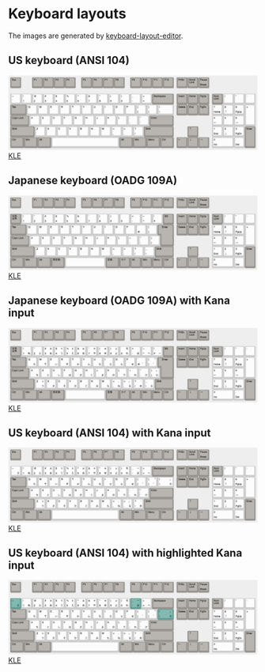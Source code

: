 # Keyboard layouts

The images are generated by [keyboard-layout-editor](http://keyboard-layout-editor.com).

## US keyboard (ANSI 104)

![ANSI 104](data/ANSI_104.png)
[KLE](http://www.keyboard-layout-editor.com/##@@_c=%2396938e%3B&=Esc&_x:1%3B&=F1&=F2&=F3&=F4&_x:0.5%3B&=F5&=F6&=F7&=F8&_x:0.5%3B&=F9&=F10&=F11&=F12&_x:0.25%3B&=PrtSc&=Scroll%20Lock&=Pause%0ABreak%3B&@_y:0.5&c=%23cccccc%3B&=~%0A%60&=!%0A1&=%2F@%0A2&=%23%0A3&=$%0A4&=%25%0A5&=%5E%0A6&=%2F&%0A7&=*%0A8&=(%0A9&=)%0A0&=%2F_%0A-&=+%0A%2F=&_w:2&c=%2396938e%3B&=Backspace&_x:0.25%3B&=Insert&=Home&=PgUp&_x:0.25%3B&=Num%20Lock&_c=%23cccccc%3B&=%2F%2F&=*&=-%3B&@_w:1.5&c=%2396938e%3B&=Tab&_c=%23cccccc%3B&=Q&=W&=E&=R&=T&=Y&=U&=I&=O&=P&=%7B%0A%5B&=%7D%0A%5D&_w:1.5%3B&=%7C%0A%5C&_x:0.25&c=%2396938e%3B&=Delete&=End&=PgDn&_x:0.25&c=%23cccccc%3B&=7%0AHome&=8%0A%E2%86%91&=9%0APgUp&_h:2%3B&=+%3B&@_w:1.75&c=%2396938e%3B&=Caps%20Lock&_c=%23cccccc%3B&=A&=S&=D&=F&=G&=H&=J&=K&=L&=%2F:%0A%2F%3B&=%22%0A'&_w:2.25&c=%2396938e%3B&=Enter&_x:3.5&c=%23cccccc%3B&=4%0A%E2%86%90&=5&=6%0A%E2%86%92%3B&@_w:2.25&c=%2396938e%3B&=Shift&_c=%23cccccc%3B&=Z&=X&=C&=V&=B&=N&=M&=%3C%0A,&=%3E%0A.&=%3F%0A%2F%2F&_w:2.75&c=%2396938e%3B&=Shift&_x:1.25%3B&=%E2%86%91&_x:1.25&c=%23cccccc%3B&=1%0AEnd&=2%0A%E2%86%93&=3%0APgDn&_h:2&c=%2396938e%3B&=Enter%3B&@_w:1.25&c=%2396938e%3B&=Ctrl&_w:1.25%3B&=Win&_w:1.25%3B&=Alt&_a:7&w:6.25&c=%23cccccc%3B&=&_a:4&w:1.25&c=%2396938e%3B&=Alt&_w:1.25%3B&=Win&_w:1.25%3B&=Menu&_w:1.25%3B&=Ctrl&_x:0.25%3B&=%E2%86%90&=%E2%86%93&=%E2%86%92&_x:0.25&w:2&c=%23cccccc%3B&=0%0AIns&=.%0ADel)

## Japanese keyboard (OADG 109A)

![OADG 109A](data/OADG_109A.png)
[KLE](http://www.keyboard-layout-editor.com/##@@_c=%2396938e%3B&=Esc&_x:1%3B&=F1&=F2&=F3&=F4&_x:0.5%3B&=F5&=F6&=F7&=F8&_x:0.5%3B&=F9&=F10&=F11&=F12&_x:0.25%3B&=PrtSc&=Scroll%20Lock&=Pause%0ABreak%3B&@_y:0.5%3B&=%E5%8D%8A%E8%A7%92%E3%80%80%E5%85%A8%E8%A7%92&_c=%23cccccc%3B&=!%0A1&=%22%0A2&=%23%0A3&=$%0A4&=%25%0A5&=%2F&%0A6&='%0A7&=(%0A8&=)%0A9&=%0A0&=%2F=%0A-&=~%0A%5E&=%7C%0A%C2%A5&_c=%2396938e%3B&=BS&_x:0.25%3B&=Insert&=Home&=PgUp&_x:0.25%3B&=Num%20Lock&_c=%23cccccc%3B&=%2F%2F&=*&=-%3B&@_w:1.5&c=%2396938e%3B&=Tab&_c=%23cccccc%3B&=Q&=W&=E&=R&=T&=Y&=U&=I&=O&=P&=%60%0A%2F@&=%7B%0A%5B&_x:0.25&w:1.25&h:2&w2:1.5&h2:1&x2:-0.25&c=%2396938e%3B&=Enter&_x:0.25%3B&=Delete&=End&=PgDn&_x:0.25&c=%23cccccc%3B&=7%0AHome&=8%0A%E2%86%91&=9%0APgUp&_h:2%3B&=+%3B&@_w:1.75&c=%2396938e%3B&=Caps%20Lock&_c=%23cccccc%3B&=A&=S&=D&=F&=G&=H&=J&=K&=L&=+%0A%2F%3B&=*%0A%2F:&=%7D%0A%5D&_x:4.75%3B&=4%0A%E2%86%90&=5&=6%0A%E2%86%92%3B&@_w:2.25&c=%2396938e%3B&=Shift&_c=%23cccccc%3B&=Z&=X&=C&=V&=B&=N&=M&=%3C%0A,&=%3E%0A.&=%3F%0A%2F%2F&=%2F_%0A%5C&_c=%2396938e&w:1.75%3B&=Shift&_x:1.25%3B&=%E2%86%91&_x:1.25&c=%23cccccc%3B&=1%0AEnd&=2%0A%E2%86%93&=3%0APgDn&_h:2&c=%2396938e%3B&=Enter%3B&@_w:1.25%3B&=Ctrl&_w:1.25%3B&=Win&_w:1.25%3B&=Alt&_w:1.25%3B&=%E7%84%A1%E5%A4%89%E6%8F%9B&_w:3.75&c=%23cccccc%3B&=&_a:4&w:1.25&c=%2396938e%3B&=%E5%A4%89%E6%8F%9B&=%E3%82%AB%E3%83%8A&=Alt&=Win&=Menu&=Ctrl&_x:0.25%3B&=%E2%86%90&=%E2%86%93&=%E2%86%92&_x:0.25&w:2&c=%23cccccc%3B&=0%0AIns&=.%0ADel)

## Japanese keyboard (OADG 109A) with Kana input

![OADG 109A with Kana](data/OADG_109A_kana.png)
[KLE](http://www.keyboard-layout-editor.com/##@@_c=%2396938e%3B&=Esc&_x:1%3B&=F1&=F2&=F3&=F4&_x:0.5%3B&=F5&=F6&=F7&=F8&_x:0.5%3B&=F9&=F10&=F11&=F12&_x:0.25%3B&=PrtSc&=Scroll%20Lock&=Pause%0ABreak%3B&@_y:0.5%3B&=%E5%8D%8A%E8%A7%92%E3%80%80%E5%85%A8%E8%A7%92&_c=%23cccccc%3B&=!%0A1%0A%0A%E3%81%AC&=%22%0A2%0A%0A%E3%81%B5&=%23%0A3%0A%E3%81%81%0A%E3%81%82&=$%0A4%0A%E3%81%85%0A%E3%81%86&=%25%0A5%0A%E3%81%87%0A%E3%81%88&=%2F&%0A6%0A%E3%81%89%0A%E3%81%8A&='%0A7%0A%E3%82%83%0A%E3%82%84&=(%0A8%0A%E3%82%85%0A%E3%82%86&=)%0A9%0A%E3%82%87%0A%E3%82%88&=%0A0%0A%E3%82%92%0A%E3%82%8F&=%2F=%0A-%0A%0A%E3%81%BB&=~%0A%5E%0A%0A%E3%81%B8&=%7C%0A%C2%A5%0A%0A%E3%83%BC&_c=%2396938e%3B&=BS&_x:0.25%3B&=Insert&=Home&=PgUp&_x:0.25%3B&=Num%20Lock&_c=%23cccccc%3B&=%2F%2F&=*&=-%3B&@_c=%2396938e&w:1.5%3B&=Tab&_c=%23cccccc%3B&=Q%0A%0A%0A%E3%81%9F&=W%0A%0A%0A%E3%81%A6&=E%0A%0A%0A%E3%81%84&=R%0A%0A%0A%E3%81%99&=T%0A%0A%0A%E3%81%8B&=Y%0A%0A%0A%E3%82%93&=U%0A%0A%0A%E3%81%AA&=I%0A%0A%0A%E3%81%AB&=O%0A%0A%0A%E3%82%89&=P%0A%0A%0A%E3%81%9B&=%60%0A%2F@%0A%0A%E3%82%9B&=%7B%0A%5B%0A%E3%80%8C%0A%E3%82%9C&_x:0.25&c=%2396938e&w:1.25&h:2&w2:1.5&h2:1&x2:-0.25%3B&=Enter&_x:0.25%3B&=Delete&=End&=PgDn&_x:0.25&c=%23cccccc%3B&=7%0AHome&=8%0A%E2%86%91&=9%0APgUp&_h:2%3B&=+%3B&@_c=%2396938e&w:1.75%3B&=Caps%20Lock&_c=%23cccccc%3B&=A%0A%0A%0A%E3%81%A1&=S%0A%0A%0A%E3%81%A8&=D%0A%0A%0A%E3%81%97&=F%0A%0A%0A%E3%81%AF&=G%0A%0A%0A%E3%81%8D&=H%0A%0A%0A%E3%81%8F&=J%0A%0A%0A%E3%81%BE&=K%0A%0A%0A%E3%81%AE&=L%0A%0A%0A%E3%82%8A&=+%0A%2F%3B%0A%0A%E3%82%8C&=*%0A%2F:%0A%0A%E3%81%91&=%7D%0A%5D%0A%E3%80%8D%0A%E3%82%80&_x:4.75%3B&=4%0A%E2%86%90&=5&=6%0A%E2%86%92%3B&@_c=%2396938e&w:2.25%3B&=Shift&_c=%23cccccc%3B&=Z%0A%0A%E3%81%A3%0A%E3%81%A4&=X%0A%0A%0A%E3%81%95&=C%0A%0A%0A%E3%81%9D&=V%0A%0A%0A%E3%81%B2&=B%0A%0A%0A%E3%81%93&=N%0A%0A%0A%E3%81%BF&=M%0A%0A%0A%E3%82%82&=%3C%0A,%0A%E3%80%81%0A%E3%81%AD&=%3E%0A.%0A%E3%80%82%0A%E3%82%8B&=%3F%0A%2F%2F%0A%E3%83%BB%0A%E3%82%81&=%2F_%0A%5C%0A%0A%E3%82%8D&_c=%2396938e&w:1.75%3B&=Shift&_x:1.25%3B&=%E2%86%91&_x:1.25&c=%23cccccc%3B&=1%0AEnd&=2%0A%E2%86%93&=3%0APgDn&_c=%2396938e&h:2%3B&=Enter%3B&@_w:1.25%3B&=Ctrl&_w:1.25%3B&=Win&_w:1.25%3B&=Alt&_w:1.25%3B&=%E7%84%A1%E5%A4%89%E6%8F%9B&_c=%23cccccc&a:7&w:3.75%3B&=&_c=%2396938e&a:4&w:1.25%3B&=%E5%A4%89%E6%8F%9B&=%E3%82%AB%E3%83%8A&=Alt&=Win&=Menu&=Ctrl&_x:0.25%3B&=%E2%86%90&=%E2%86%93&=%E2%86%92&_x:0.25&c=%23cccccc&w:2%3B&=0%0AIns&=.%0ADel)

## US keyboard (ANSI 104) with Kana input

![ANSI 104 with Kana](data/ANSI_104_kana.png)
[KLE](http://www.keyboard-layout-editor.com/##@@_c=%2396938e%3B&=Esc&_x:1%3B&=F1&=F2&=F3&=F4&_x:0.5%3B&=F5&=F6&=F7&=F8&_x:0.5%3B&=F9&=F10&=F11&=F12&_x:0.25%3B&=PrtSc&=Scroll%20Lock&=Pause%0ABreak%3B&@_y:0.5%3B&=%E5%8D%8A%E8%A7%92%E3%80%80%E5%85%A8%E8%A7%92&_c=%23cccccc%3B&=!%0A1%0A%0A%E3%81%AC&=%22%0A2%0A%0A%E3%81%B5&=%23%0A3%0A%E3%81%81%0A%E3%81%82&=$%0A4%0A%E3%81%85%0A%E3%81%86&=%25%0A5%0A%E3%81%87%0A%E3%81%88&=%2F&%0A6%0A%E3%81%89%0A%E3%81%8A&='%0A7%0A%E3%82%83%0A%E3%82%84&=(%0A8%0A%E3%82%85%0A%E3%82%86&=)%0A9%0A%E3%82%87%0A%E3%82%88&=%0A0%0A%E3%82%92%0A%E3%82%8F&=%2F=%0A-%0A%0A%E3%81%BB&=~%0A%5E%0A%0A%E3%81%B8&=%7C%0A%C2%A5%0A%0A%E3%83%BC&_c=%2396938e%3B&=BS&_x:0.25%3B&=Insert&=Home&=PgUp&_x:0.25%3B&=Num%20Lock&_c=%23cccccc%3B&=%2F%2F&=*&=-%3B&@_c=%2396938e&w:1.5%3B&=Tab&_c=%23cccccc%3B&=Q%0A%0A%0A%E3%81%9F&=W%0A%0A%0A%E3%81%A6&=E%0A%0A%0A%E3%81%84&=R%0A%0A%0A%E3%81%99&=T%0A%0A%0A%E3%81%8B&=Y%0A%0A%0A%E3%82%93&=U%0A%0A%0A%E3%81%AA&=I%0A%0A%0A%E3%81%AB&=O%0A%0A%0A%E3%82%89&=P%0A%0A%0A%E3%81%9B&=%60%0A%2F@%0A%0A%E3%82%9B&=%7B%0A%5B%0A%E3%80%8C%0A%E3%82%9C&_x:0.25&c=%2396938e&w:1.25&h:2&w2:1.5&h2:1&x2:-0.25%3B&=Enter&_x:0.25%3B&=Delete&=End&=PgDn&_x:0.25&c=%23cccccc%3B&=7%0AHome&=8%0A%E2%86%91&=9%0APgUp&_h:2%3B&=+%3B&@_c=%2396938e&w:1.75%3B&=Caps%20Lock&_c=%23cccccc%3B&=A%0A%0A%0A%E3%81%A1&=S%0A%0A%0A%E3%81%A8&=D%0A%0A%0A%E3%81%97&=F%0A%0A%0A%E3%81%AF&=G%0A%0A%0A%E3%81%8D&=H%0A%0A%0A%E3%81%8F&=J%0A%0A%0A%E3%81%BE&=K%0A%0A%0A%E3%81%AE&=L%0A%0A%0A%E3%82%8A&=+%0A%2F%3B%0A%0A%E3%82%8C&=*%0A%2F:%0A%0A%E3%81%91&=%7D%0A%5D%0A%E3%80%8D%0A%E3%82%80&_x:4.75%3B&=4%0A%E2%86%90&=5&=6%0A%E2%86%92%3B&@_c=%2396938e&w:2.25%3B&=Shift&_c=%23cccccc%3B&=Z%0A%0A%E3%81%A3%0A%E3%81%A4&=X%0A%0A%0A%E3%81%95&=C%0A%0A%0A%E3%81%9D&=V%0A%0A%0A%E3%81%B2&=B%0A%0A%0A%E3%81%93&=N%0A%0A%0A%E3%81%BF&=M%0A%0A%0A%E3%82%82&=%3C%0A,%0A%E3%80%81%0A%E3%81%AD&=%3E%0A.%0A%E3%80%82%0A%E3%82%8B&=%3F%0A%2F%2F%0A%E3%83%BB%0A%E3%82%81&=%2F_%0A%5C%0A%0A%E3%82%8D&_c=%2396938e&w:1.75%3B&=Shift&_x:1.25%3B&=%E2%86%91&_x:1.25&c=%23cccccc%3B&=1%0AEnd&=2%0A%E2%86%93&=3%0APgDn&_c=%2396938e&h:2%3B&=Enter%3B&@_w:1.25%3B&=Ctrl&_w:1.25%3B&=Win&_w:1.25%3B&=Alt&_w:1.25%3B&=%E7%84%A1%E5%A4%89%E6%8F%9B&_c=%23cccccc&a:7&w:3.75%3B&=&_c=%2396938e&a:4&w:1.25%3B&=%E5%A4%89%E6%8F%9B&=%E3%82%AB%E3%83%8A&=Alt&=Win&=Menu&=Ctrl&_x:0.25%3B&=%E2%86%90&=%E2%86%93&=%E2%86%92&_x:0.25&c=%23cccccc&w:2%3B&=0%0AIns&=.%0ADel)

## US keyboard (ANSI 104) with highlighted Kana input 

![ANSI 104 with highlited Kana](data/ANSI_104_kana_highlight.png)
[KLE](http://www.keyboard-layout-editor.com/##@@_c=%2396938e%3B&=Esc&_x:1%3B&=F1&=F2&=F3&=F4&_x:0.5%3B&=F5&=F6&=F7&=F8&_x:0.5%3B&=F9&=F10&=F11&=F12&_x:0.25%3B&=PrtSc&=Scroll%20Lock&=Pause%0ABreak%3B&@_y:0.5&c=%23629990%3B&=~%0A%60%0A%0A%E3%82%8D&_c=%23cccccc%3B&=!%0A1%0A%0A%E3%81%AC&=%2F@%0A2%0A%0A%E3%81%B5&=%23%0A3%0A%E3%81%81%0A%E3%81%82&=$%0A4%0A%E3%81%85%0A%E3%81%86&=%25%0A5%0A%E3%81%87%0A%E3%81%88&=%5E%0A6%0A%E3%81%89%0A%E3%81%8A&=%2F&%0A7%0A%E3%82%83%0A%E3%82%84&=*%0A8%0A%E3%82%85%0A%E3%82%86&=(%0A9%0A%E3%82%87%0A%E3%82%88&=)%0A0%0A%E3%82%92%0A%E3%82%8F&_c=%23629990%3B&=%2F_%0A-%0A%E3%83%BC%0A%E3%81%BB&_c=%23cccccc%3B&=+%0A%2F=%0A%0A%E3%81%B8&_c=%2396938e&w:2%3B&=Backspace&_x:0.25%3B&=Insert&=Home&=PgUp&_x:0.25%3B&=Num%20Lock&_c=%23cccccc%3B&=%2F%2F&=*&=-%3B&@_c=%2396938e&w:1.5%3B&=Tab&_c=%23cccccc%3B&=Q%0A%0A%0A%E3%81%9F&=W%0A%0A%0A%E3%81%A6&=E%0A%0A%0A%E3%81%84&=R%0A%0A%0A%E3%81%99&=T%0A%0A%0A%E3%81%8B&=Y%0A%0A%0A%E3%82%93&=U%0A%0A%0A%E3%81%AA&=I%0A%0A%0A%E3%81%AB&=O%0A%0A%0A%E3%82%89&=P%0A%0A%0A%E3%81%9B&=%7B%0A%5B%0A%0A%E3%82%9B&=%7D%0A%5D%0A%E3%80%8C%0A%E3%82%9C&_c=%23629990&w:1.5%3B&=%7C%0A%5C%0A%E3%80%8D%0A%E3%82%80&_x:0.25&c=%2396938e%3B&=Delete&=End&=PgDn&_x:0.25&c=%23cccccc%3B&=7%0AHome&=8%0A%E2%86%91&=9%0APgUp&_h:2%3B&=+%3B&@_c=%2396938e&w:1.75%3B&=Caps%20Lock&_c=%23cccccc%3B&=A%0A%0A%0A%E3%81%A1&=S%0A%0A%0A%E3%81%A8&=D%0A%0A%0A%E3%81%97&=F%0A%0A%0A%E3%81%AF&=G%0A%0A%0A%E3%81%8D&=H%0A%0A%0A%E3%81%8F&=J%0A%0A%0A%E3%81%BE&=K%0A%0A%0A%E3%81%AE&=L%0A%0A%0A%E3%82%8A&=%2F:%0A%2F%3B%0A%0A%E3%82%8C&=%22%0A'%0A%0A%E3%81%91&_c=%2396938e&w:2.25%3B&=Enter&_x:3.5&c=%23cccccc%3B&=4%0A%E2%86%90&=5&=6%0A%E2%86%92%3B&@_c=%2396938e&w:2.25%3B&=Shift&_c=%23cccccc%3B&=Z%0A%0A%E3%81%A3%0A%E3%81%A4&=X%0A%0A%0A%E3%81%95&=C%0A%0A%0A%E3%81%9D&=V%0A%0A%0A%E3%81%B2&=B%0A%0A%0A%E3%81%93&=N%0A%0A%0A%E3%81%BF&=M%0A%0A%0A%E3%82%82&=%3C%0A,%0A%E3%80%81%0A%E3%81%AD&=%3E%0A.%0A%E3%80%82%0A%E3%82%8B&=%3F%0A%2F%2F%0A%E3%83%BB%0A%E3%82%81&_c=%2396938e&w:2.75%3B&=Shift&_x:1.25%3B&=%E2%86%91&_x:1.25&c=%23cccccc%3B&=1%0AEnd&=2%0A%E2%86%93&=3%0APgDn&_c=%2396938e&h:2%3B&=Enter%3B&@_w:1.25%3B&=Ctrl&_w:1.25%3B&=Win&_w:1.25%3B&=Alt&_c=%23cccccc&a:7&w:6.25%3B&=&_c=%2396938e&a:4&w:1.25%3B&=Alt&_w:1.25%3B&=Win&_w:1.25%3B&=Menu&_w:1.25%3B&=Ctrl&_x:0.25%3B&=%E2%86%90&=%E2%86%93&=%E2%86%92&_x:0.25&c=%23cccccc&w:2%3B&=0%0AIns&=.%0ADel)